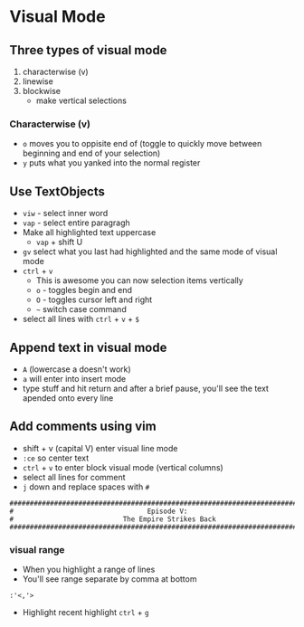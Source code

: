 # Visual Mode
## Three types of visual mode
1. characterwise (v)
2. linewise
3. blockwise
    * make vertical selections

### Characterwise (v)
* `o` moves you to oppisite end of  (toggle to quickly move between beginning and end of your selection)
* `y` puts what you yanked into the normal register

## Use TextObjects
* `viw` - select inner word
* `vap` - select entire paragragh
* Make all highlighted text uppercase
    - `vap` + shift U
* `gv` select what you last had highlighted and the same mode of visual mode
* `ctrl` + `v`
    - This is awesome you can now selection items vertically
    - `o` - toggles begin and end
    - `O` - toggles cursor left and right
    - `~` switch case command
* select all lines with `ctrl` + `v` + `$`

## Append text in visual mode
- `A` (lowercase a doesn't work)
- `a` will enter into insert mode
- type stuff and hit return and after a brief pause, you'll see the text apended onto every line

## Add comments using vim
* shift + v (capital V) enter visual line mode
* `:ce` so center text
* `ctrl` + `v` to enter block visual mode (vertical columns)
* select all lines for comment
* `j` down and replace spaces with `#`

```
################################################################################
#                                 Episode V:
#                           The Empire Strikes Back
################################################################################
```

### visual range
* When you highlight a range of lines
* You'll see range separate by comma at bottom

```
:'<,'>
```

* Highlight recent highlight `ctrl` + `g`
